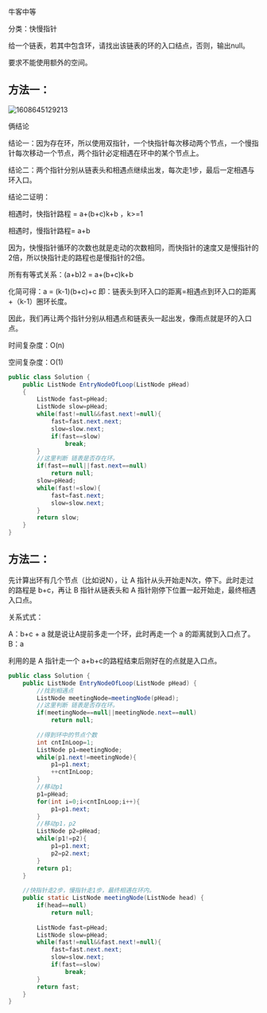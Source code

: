 牛客中等



分类：快慢指针



给一个链表，若其中包含环，请找出该链表的环的入口结点，否则，输出null。 

要求不能使用额外的空间。



## 方法一：



![1608645129213](F:/项目/Git-md/ZJW-Summary/assets/1608645129213.png)

俩结论

结论一：因为存在环，所以使用双指针，一个快指针每次移动两个节点，一个慢指针每次移动一个节点，两个指针必定相遇在环中的某个节点上。

结论二：两个指针分别从链表头和相遇点继续出发，每次走1步，最后一定相遇与环入口。



结论二证明：

相遇时，快指针路程 = a+(b+c)k+b	 ，k>=1 

相遇时，慢指针路程= a+b 



因为，快慢指针循环的次数也就是走动的次数相同，而快指针的速度又是慢指针的2倍，所以快指针走的路程也是慢指针的2倍。 

所有有等式关系：(a+b)2 = a+(b+c)k+b 

化简可得：a = (k-1)(b+c)+c  即：链表头到环入口的距离=相遇点到环入口的距离 +（k-1）圈环长度。 

因此，我们再让两个指针分别从相遇点和链表头一起出发，像雨点就是环的入口点。



时间复杂度：O(n)

空间复杂度：O(1)

```java
public class Solution {
    public ListNode EntryNodeOfLoop(ListNode pHead)
    {
        ListNode fast=pHead;
        ListNode slow=pHead;
        while(fast!=null&&fast.next!=null){
            fast=fast.next.next;
            slow=slow.next;
            if(fast==slow)
                break;
        }
        //这里判断 链表是否存在环。
        if(fast==null||fast.next==null)
            return null;
        slow=pHead;
        while(fast!=slow){
            fast=fast.next;
            slow=slow.next;
        }
        return slow;
    }
}
```



## 方法二：

先计算出环有几个节点（比如说N），让 A 指针从头开始走N次，停下。此时走过的路程是 b+c，再让 B 指针从链表头和 A 指针刚停下位置一起开始走，最终相遇入口点。

关系式式：

A：b+c + a	就是说让A提前多走一个环，此时再走一个 a 的距离就到入口点了。
B：a  

利用的是 A 指针走一个 a+b+c的路程结束后刚好在的点就是入口点。

````java
public class Solution {
	public ListNode EntryNodeOfLoop(ListNode pHead) {
        //找到相遇点
		ListNode meetingNode=meetingNode(pHead);
        //这里判断 链表是否存在环。
		if(meetingNode==null||meetingNode.next==null)
			return null;
        
		//得到环中的节点个数
		int cntInLoop=1;
		ListNode p1=meetingNode;
		while(p1.next!=meetingNode){
			p1=p1.next;
			++cntInLoop;
		}
		//移动p1
		p1=pHead;
		for(int i=0;i<cntInLoop;i++){
			p1=p1.next;
		}
		//移动p1，p2
		ListNode p2=pHead;
		while(p1!=p2){
			p1=p1.next;
			p2=p2.next;
		}
		return p1;
	}
    
    //快指针走2步，慢指针走1步，最终相遇在环内。
	public static ListNode meetingNode(ListNode head) {
		if(head==null)
			return null;
        
        ListNode fast=pHead;
        ListNode slow=pHead;
        while(fast!=null&&fast.next!=null){
            fast=fast.next.next;
            slow=slow.next;
            if(fast==slow)
                break;
        }
        return fast;
    }
}
````

